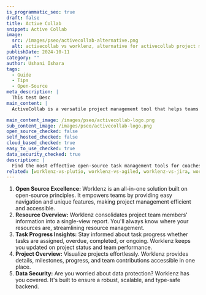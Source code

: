 ```yaml
---
is_programmatic_seo: true
draft: false
title: Active Collab
snippet: Active Collab
image:
  src: /images/pseo/activecollab-alternative.png
  alt: activecollab vs worklenz, alternative for activecollab project managemet tool, task management, resource management, productivity
publishDate: 2024-10-11
category: ""
author: Ushani Ishara
tags:
  - Guide
  - Tips
  - Open-Source
meta_description: |
  This test Desc
main_content: |
  ActiveCollab is a versatile project management tool that helps teams streamline their workflows and improve productivity. It offers a range of features to plan, track, and manage projects, from start to finish.
main_content_image: /images/pseo/activecollab-logo.png
sub_content_image: /images/pseo/activecollab-logo.png
open_source_checked: false
self_hosted_checked: false
cloud_based_checked: true
easy_to_use_checked: true
data_security_checked: true
description: |
  Find the most effective open-source task management tools for coaches on our platform. Simplify your coaching tasks and boost productivity with these tools.
related: [worklenz-vs-plutio, worklenz-vs-agiled, worklenz-vs-jira, worklenz-vs-ganttproject]
---
```

1. **Open Source Excellence:** Worklenz is an all-in-one solution built on open-source principles. It empowers teams by providing easy navigation and unique features, making project management efficient and accessible.
2. **Resource Overview:** Worklenz consolidates project team members' information into a single-view report. You'll always know where your resources are, streamlining resource management.
3. **Task Progress Insights:** Stay informed about task progress whether tasks are assigned, overdue, completed, or ongoing. Worklenz keeps you updated on project status and team performance.
4. **Project Overview:** Visualize projects effortlessly. Worklenz provides details, milestones, progress, and team contributions accessible in one place.
5. **Data Security:** Are you worried about data protection? Worklenz has you covered. It's built to ensure a robust, scalable, and type-safe backend.